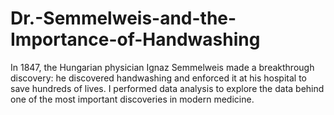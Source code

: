 # Dr.-Semmelweis-and-the-Importance-of-Handwashing

In 1847, the Hungarian physician Ignaz Semmelweis made a breakthrough discovery: he discovered handwashing and enforced it at his hospital to save hundreds of lives. I performed data analysis to explore the data behind one of the most important discoveries in modern medicine.
